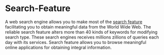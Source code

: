 Search-Feature
==============

A web search engine allows you to make most of the <a href="http://www.searchblox.com/search-solutions/website-search">search feature</a> facilitating you to obtain meaningful data from the World Wide Web. The reliable search feature alters more than 40 kinds of keywords for modifying search type. These search engines receives millions zillions of queries each day with its services. Search feature allows you to browse meaningful online applications for obtaining integral information. 
